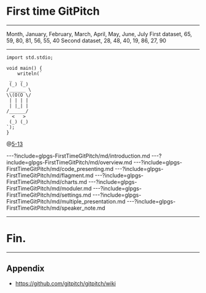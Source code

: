 # First time GitPitch

---

<canvas data-chart="bar">
Month, January, February, March, April, May, June, July
First dataset, 65, 59, 80, 81, 56, 55, 40
Second dataset, 28, 48, 40, 19, 86, 27, 90
</canvas>

---

```
import std.stdio;

void main() {
    writeln(`
 _   _
 (_) (_)
/______ \
\\(O(O \/
 | | | |
 | |_| |
/______/
  <   >
 (_) (_)
`);
}
```

@[5-13](プログラミング言語で最も可愛いマスコット、D言語くん！)

---?include=glpgs-FirstTimeGitPitch/md/introduction.md
---?include=glpgs-FirstTimeGitPitch/md/overview.md
---?include=glpgs-FirstTimeGitPitch/md/code_presenting.md
---?include=glpgs-FirstTimeGitPitch/md/flagment.md
---?include=glpgs-FirstTimeGitPitch/md/charts.md
---?include=glpgs-FirstTimeGitPitch/md/moduler.md
---?include=glpgs-FirstTimeGitPitch/md/settings.md
---?include=glpgs-FirstTimeGitPitch/md/multiple_presentation.md
---?include=glpgs-FirstTimeGitPitch/md/speaker_note.md

---

# Fin.

---

## Appendix

- https://github.com/gitpitch/gitpitch/wiki
